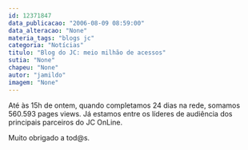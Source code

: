 ```yaml
---
id: 12371847
data_publicacao: "2006-08-09 08:59:00"
data_alteracao: "None"
materia_tags: "blogs jc"
categoria: "Notícias"
titulo: "Blog do JC: meio milhão de acessos"
sutia: "None"
chapeu: "None"
autor: "jamildo"
imagem: "None"
---
```

<p>At&eacute; &agrave;s 15h de ontem, quando completamos 24 dias na rede, somamos 560.593 pages views. J&aacute; estamos entre os l&iacute;deres de audi&ecirc;ncia dos principais parceiros do JC OnLine.</p>
<p>Muito obrigado a tod@s.</p>
